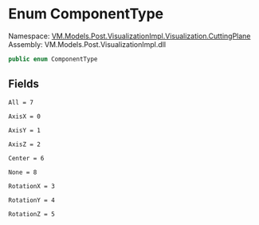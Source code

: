 # <a id="VM_Models_Post_VisualizationImpl_Visualization_CuttingPlane_ComponentType"></a> Enum ComponentType

Namespace: [VM.Models.Post.VisualizationImpl.Visualization.CuttingPlane](VM.Models.Post.VisualizationImpl.Visualization.CuttingPlane.md)  
Assembly: VM.Models.Post.VisualizationImpl.dll  

```csharp
public enum ComponentType
```

## Fields

`All = 7` 

`AxisX = 0` 

`AxisY = 1` 

`AxisZ = 2` 

`Center = 6` 

`None = 8` 

`RotationX = 3` 

`RotationY = 4` 

`RotationZ = 5` 

